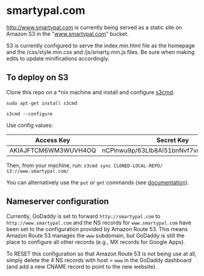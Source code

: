 smartypal.com
===============

http://www.smartypal.com is currently being served as a static site on Amazon S3 in the "www.smartypal.com" bucket.

S3 is currently configured to serve the index.min.html file as the homepage and the /css/style.min.css and /js/smarty.min.js files. Be sure when making edits to update minifications accordingly.

To deploy on S3
---------------

Clone this repo on a *nix machine and install and configure [s3cmd](http://s3tools.org/s3cmd):

```
sudo apt-get install s3cmd

s3cmd --configure
```

Use config values:

Access Key | Secret Key | HTTPS
--- | --- | ---
AKIAJFTCM6WM3WUVH4OQ | nCPlnwu9p/63LIb8AI51bnNvf7vmVZercjYN9hYe | yes

Then, from your machine, run:
```s3cmd sync CLONED-LOCAL-REPO/ s3://www.smartypal.com/```

You can alternatively use the `put` or `get` commands (see [documentation](http://s3tools.org/s3cmd-sync)).

Nameserver configuration
------------------------

Currently, GoDaddy is set to forward `http://smartypal.com` to `http://www.smartypal.com` and the NS records for `www.smartypal.com` have been set to the configuration provided by Amazon Route 53. This means Amazon Route 53 manages the `www` subdomain, but GoDaddy is still the place to configure all other records (e.g., MX records for Google Apps).

To RESET this configuration so that Amazon Route 53 is not being use at all, simply delete the 4 NS records with host = `www` in the GoDaddy dashboard (and add a new CNAME record to point to the new website).
